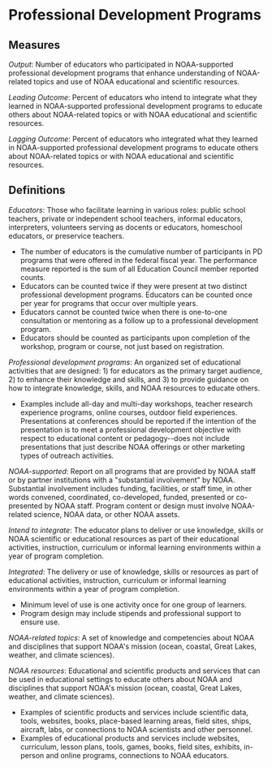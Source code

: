 # Professional Development Programs

## Measures

*Output*: Number of educators who participated in NOAA-supported professional development programs that enhance understanding of NOAA-related topics and use of NOAA educational and scientific resources.

*Leading Outcome*: Percent of educators who intend to integrate what they learned in NOAA-supported professional development programs to educate others about NOAA-related topics or with NOAA educational and scientific resources.

*Lagging Outcome*: Percent of educators who integrated what they learned in NOAA-supported professional development programs to educate others about NOAA-related topics or with NOAA educational and scientific resources.

## Definitions

*Educators*: Those who facilitate learning in various roles: public school teachers, private or independent school teachers, informal educators, interpreters, volunteers serving as docents or educators, homeschool educators, or preservice teachers. 
* The number of educators is the cumulative number of participants in PD programs that were offered in the federal fiscal year. The performance measure reported is the sum of all Education Council member reported counts.
* Educators can be counted twice if they were present at two distinct professional development programs. Educators can be counted once per year for programs that occur over multiple years.
* Educators cannot be counted twice when there is one-to-one consultation or mentoring as a follow up to a professional development program.
* Educators should be counted as participants upon completion of the workshop, program or course, not just based on registration.

*Professional development programs*: An organized set of educational activities that are designed: 1) for educators as the primary target audience, 2) to enhance their knowledge and skills, and 3) to provide guidance on how to integrate knowledge, skills, and NOAA resources to educate others.
* Examples include all-day and multi-day workshops, teacher research experience programs, online courses, outdoor field experiences. Presentations at conferences should be reported if the intention of the presentation is to meet a professional development objective with respect to educational content or pedagogy--does not include presentations that just describe NOAA offerings or other marketing types of outreach activities. 

*NOAA-supported*: Report on all programs that are provided by NOAA staff or by partner institutions with a "substantial involvement" by NOAA. Substantial involvement includes funding, facilities, or staff time, in other words convened, coordinated, co-developed, funded, presented or co-presented by NOAA staff. Program content or design must involve NOAA-related science, NOAA data, or other NOAA assets.

*Intend to integrate*: The educator plans to deliver or use knowledge, skills or NOAA scientific or educational resources as part of their educational activities, instruction, curriculum or informal learning environments within a year of program completion.

*Integrated*: The delivery or use of knowledge, skills or resources as part of educational activities, instruction, curriculum or informal learning environments within a year of program completion. 
* Minimum level of use is one activity once for one group of learners. 
* Program design may include stipends and professional support to ensure use. 

*NOAA-related topics*: A set of knowledge and competencies about NOAA and disciplines that support NOAA's mission (ocean, coastal, Great Lakes, weather, and climate sciences). 

*NOAA resources*: Educational and scientific products and services that can be used in educational settings to educate others about NOAA and disciplines that support NOAA's mission (ocean, coastal, Great Lakes, weather, and climate sciences). 
* Examples of scientific products and services include scientific data, tools, websites, books, place-based learning areas, field sites, ships, aircraft, labs, or connections to NOAA scientists and other personnel.
* Examples of educational products and services include websites, curriculum, lesson plans, tools, games, books, field sites, exhibits, in-person and online programs, connections to NOAA educators.
